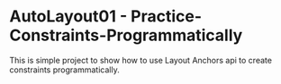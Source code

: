 # AutoLayout01 - Practice-Constraints-Programmatically

This is simple project to show how to use Layout Anchors api to create constraints programmatically.
